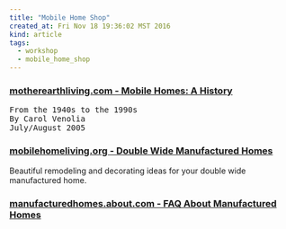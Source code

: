 ```yaml
---
title: "Mobile Home Shop"
created_at: Fri Nov 18 19:36:02 MST 2016
kind: article
tags:
  - workshop
  - mobile_home_shop
---
```


### <a href="http://www.motherearthliving.com/Green-Living/mobile-homes-a-history" target="_blank">motherearthliving.com - Mobile Homes: A History</a>

<pre>
From the 1940s to the 1990s
By Carol Venolia
July/August 2005 
</pre>

### <a href="http://mobilehomeliving.org/double-wide-manufactured-homes/" target="_blank">mobilehomeliving.org - Double Wide Manufactured Homes</a>

Beautiful remodeling and decorating ideas for your double wide manufactured home.

### <a href="http://manufacturedhomes.about.com/od/Manufactured-Homes/fl/FAQ-About-Manufactured-Homes.htm" target="_blank">manufacturedhomes.about.com - FAQ About Manufactured Homes</a>


<!--
html boilerplate
<a href="" target="_blank"></a>
<a name=""></a>
<img src="" width="400px">
<ul>
  <li></li>
</ul>
<pre>
</pre>
<pre><code>
</code></pre>
<math xmlns='http://www.w3.org/1998/Math/MathML' display='block'>
</math>
-->
